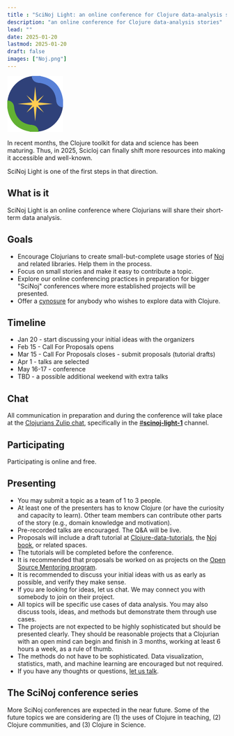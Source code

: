 ```yaml
---
title : "SciNoj Light: an online conference for Clojure data-analysis stories"
description: "an online conference for Clojure data-analysis stories"
lead: ""
date: 2025-01-20
lastmod: 2025-01-20
draft: false
images: ["Noj.png"]
---
```


![Noj logo](Noj.png)

In recent months, the Clojure toolkit for data and science has been maturing. Thus, in 2025, Scicloj can finally shift more resources into making it accessible and well-known.

SciNoj Light is one of the first steps in that direction.


## What is it
SciNoj Light is an online conference where Clojurians will share their short-term data analysis.

## Goals
* Encourage Clojurians to create small-but-complete usage stories of [Noj](https://scicloj.github.io/noj) and related libraries. Help them in the process.
* Focus on small stories and make it easy to contribute a topic.
* Explore our online conferencing practices in preparation for bigger "SciNoj" conferences where more established projects will be presented.
* Offer a [cynosure](https://www.merriam-webster.com/dictionary/cynosure) for anybody who wishes to explore data with Clojure.

## Timeline
* Jan 20 - start discussing your initial ideas with the organizers
* Feb 15 - Call For Proposals opens
* Mar 15 - Call For Proposals closes - submit proposals (tutorial drafts)
* Apr 1 - talks are selected
* May 16-17 - conference 
* TBD - a possible additional weekend with extra talks

## Chat
All communication in preparation and during the conference will take place at the [Clojurians Zulip chat](https://scicloj.github.io/docs/community/chat/), specifically in the [#**scinoj-light-1**](https://clojurians.zulipchat.com/#narrow/channel/479601-scinoj-light-1) channel.

## Participating
Participating is online and free.

## Presenting
* You may submit a topic as a team of 1 to 3 people. 
* At least one of the presenters has to know Clojure (or have the curiosity and capacity to learn). Other team members can contribute other parts of the story (e.g., domain knowledge and motivation).
* Pre-recorded talks are encouraged. The Q&A will be live.
* Proposals will include a draft tutorial at [Clojure-data-tutorials](https://scicloj.github.io/clojure-data-tutorials/), the [Noj book](https://scicloj.github.io/noj/), or related spaces.
* The tutorials will be completed before the conference.
* It is recommended that proposals be worked on as projects on the [Open Source Mentoring program](https://scicloj.github.io/docs/community/groups/open-source-mentoring).
* It is recommended to discuss your initial ideas with us as early as possible, and verify they make sense.
* If you are looking for ideas, let us chat. We may connect you with somebody to join on their project. 
* All topics will be specific use cases of data analysis. You may also discuss tools, ideas, and methods but demonstrate them through use cases.
* The projects are not expected to be highly sophisticated but should be presented clearly. They should be reasonable projects that a Clojurian with an open mind can begin and finish in 3 months, working at least 6 hours a week, as a rule of thumb.
* The methods do not have to be sophisticated. Data visualization, statistics, math, and machine learning are encouraged but not required.
* If you have any thoughts or questions, [let us talk](https://scicloj.github.io/docs/community/contact/).

## The SciNoj conference series
More SciNoj conferences are expected in the near future. Some of the future topics we are considering are (1) the uses of Clojure in teaching, (2) Clojure communities, and (3) Clojure in Science.

